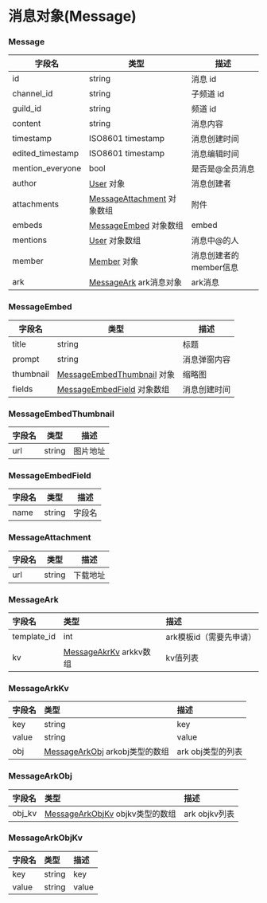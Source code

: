 # 消息对象(Message)

### Message

| 字段名           | 类型                                             | 描述                   |
| ---------------- | ------------------------------------------------ | ---------------------- |
| id               | string                                           | 消息 id                |
| channel_id       | string                                           | 子频道 id              |
| guild_id         | string                                           | 频道 id                |
| content          | string                                           | 消息内容               |
| timestamp        | ISO8601 timestamp                                | 消息创建时间           |
| edited_timestamp | ISO8601 timestamp                                | 消息编辑时间           |
| mention_everyone | bool                                             | 是否是@全员消息        |
| author           | [User](../user/model.md#user) 对象               | 消息创建者             |
| attachments      | [MessageAttachment](#messageattachment) 对象数组 | 附件                   |
| embeds           | [MessageEmbed](#messageembed) 对象数组           | embed                  |
| mentions         | [User](../user/model.md#user) 对象数组           | 消息中@的人            |
| member           | [Member](../member/model.md#member) 对象         | 消息创建者的member信息 |
| ark              | [MessageArk](#messageark) ark消息对象            | ark消息                |

### MessageEmbed

| 字段名    | 类型                                                 | 描述         |
| --------- | ---------------------------------------------------- | ------------ |
| title     | string                                               | 标题         |
| prompt    | string                                               | 消息弹窗内容 |
| thumbnail | [MessageEmbedThumbnail](#messageembedthumbnail) 对象 | 缩略图       |
| fields    | [MessageEmbedField](#messageembedfield) 对象数组     | 消息创建时间 |

### MessageEmbedThumbnail

| 字段名 | 类型   | 描述     |
| ------ | ------ | -------- |
| url    | string | 图片地址 |

### MessageEmbedField

| 字段名 | 类型   | 描述   |
| ------ | ------ | ------ |
| name   | string | 字段名 |

### MessageAttachment

| 字段名 | 类型   | 描述     |
| ------ | ------ | -------- |
| url    | string | 下载地址 |

### MessageArk

| 字段名      | 类型                                    | 描述                    |
| :---------- | :-------------------------------------- | :---------------------- |
| template_id | int                                     | ark模板id（需要先申请） |
| kv          | [MessageAkrKv](#messagearkkv) arkkv数组 | kv值列表                |

### MessageArkKv

| 字段名 | 类型                                             | 描述              |
| :----- | :----------------------------------------------- | :---------------- |
| key    | string                                           | key               |
| value  | string                                           | value             |
| obj    | [MessageArkObj](#messagearkobj) arkobj类型的数组 | ark obj类型的列表 |

### MessageArkObj

| 字段名 | 类型                                             | 描述          |
| :----- | :----------------------------------------------- | :------------ |
| obj_kv | [MessageArkObjKv](#messageobjkv) objkv类型的数组 | ark objkv列表 |

### MessageArkObjKv

| 字段名 | 类型   | 描述  |
| :----- | :----- | :---- |
| key    | string | key   |
| value  | string | value |
